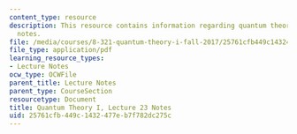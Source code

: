 ```yaml
---
content_type: resource
description: This resource contains information regarding quantum theory I, lecture
  notes.
file: /media/courses/8-321-quantum-theory-i-fall-2017/25761cfb449c1432477eb7f782dc275c_MIT8_321F17_lec23.pdf
file_type: application/pdf
learning_resource_types:
- Lecture Notes
ocw_type: OCWFile
parent_title: Lecture Notes
parent_type: CourseSection
resourcetype: Document
title: Quantum Theory I, Lecture 23 Notes
uid: 25761cfb-449c-1432-477e-b7f782dc275c
---
```

